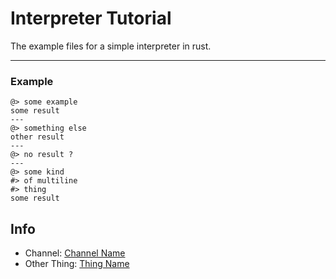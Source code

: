 # Interpreter Tutorial

The example files for a simple interpreter in rust.

---

### Example

```
@> some example
some result
---
@> something else
other result
---
@> no result ?
---
@> some kind
#> of multiline
#> thing
some result
```

## Info
- Channel: [Channel Name](#)
- Other Thing: [Thing Name](#)
